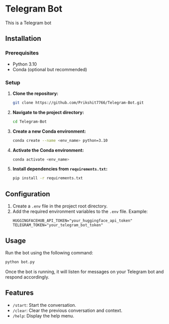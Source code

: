 # Telegram Bot

This is a Telegram bot 

## Installation

### Prerequisites

- Python 3.10
- Conda (optional but recommended)

### Setup

1. **Clone the repository:**
   ```bash
   git clone https://github.com/Prikshit7766/Telegram-Bot.git
   ```

2. **Navigate to the project directory:**
   ```bash
   cd Telegram-Bot
   ```

3. **Create a new Conda environment:**
   ```bash
   conda create --name <env_name> python=3.10
   ```

4. **Activate the Conda environment:**
   ```bash
   conda activate <env_name>
   ```

5. **Install dependencies from `requirements.txt`:**
   ```bash
   pip install -r requirements.txt
   ```

## Configuration

1. Create a `.env` file in the project root directory.
2. Add the required environment variables to the `.env` file. Example:
   ```
   HUGGINGFACEHUB_API_TOKEN="your_huggingface_api_token"
   TELEGRAM_TOKEN="your_telegram_bot_token"
   ```

## Usage

Run the bot using the following command:
```bash
python bot.py
```

Once the bot is running, it will listen for messages on your Telegram bot and respond accordingly.

## Features

- `/start`: Start the conversation.
- `/clear`: Clear the previous conversation and context.
- `/help`: Display the help menu.
